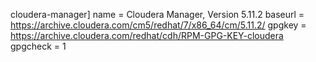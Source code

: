 cloudera-manager]
name = Cloudera Manager, Version 5.11.2
baseurl = https://archive.cloudera.com/cm5/redhat/7/x86_64/cm/5.11.2/
gpgkey = https://archive.cloudera.com/redhat/cdh/RPM-GPG-KEY-cloudera
gpgcheck = 1
